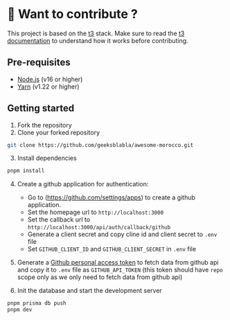 # 🧐 Want to contribute ?

This project is based on the [t3](https://create.t3.gg/) stack. Make sure to read the [t3 documentation](https://t3.gg/docs/) to understand how it works before contributing.

## Pre-requisites

- [Node.js](https://nodejs.org/en/) (v16 or higher)
- [Yarn](https://yarnpkg.com/) (v1.22 or higher)

## Getting started

1. Fork the repository
2. Clone your forked repository

```bash
git clone https://github.com/geeksblabla/awesome-morocco.git
```

3. Install dependencies

```bash
pnpm install
```

4. Create a github application for authentication:

   - Go to (https://github.com/settings/apps) to create a github application.
   - Set the homepage url to `http://localhost:3000`
   - Set the callback url to `http://localhost:3000/api/auth/callback/github`
   - Generate a client secret and copy cline id and client secret to `.env` file
   - Set `GITHUB_CLIENT_ID` and `GITHUB_CLIENT_SECRET` in `.env` file

5. Generate a [Github personal access token](https://github.com/settings/tokens) to fetch data from github api and copy it to `.env` file as `GITHUB_API_TOKEN` (this token should have `repo` scope only as we only need to fetch data from github api)

6. Init the database and start the development server

```bash
pnpm prisma db push
pnpm dev
```

